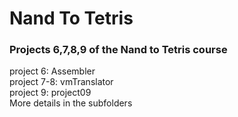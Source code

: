 # Nand To Tetris
### Projects 6,7,8,9 of the Nand to Tetris course
project 6: Assembler\
project 7-8: vmTranslator\
project 9: project09\
More details in the subfolders
